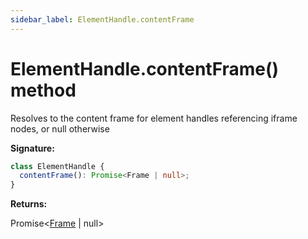 ```yaml
---
sidebar_label: ElementHandle.contentFrame
---
```


# ElementHandle.contentFrame() method

Resolves to the content frame for element handles referencing iframe nodes, or null otherwise

**Signature:**

```typescript
class ElementHandle {
  contentFrame(): Promise<Frame | null>;
}
```

**Returns:**

Promise&lt;[Frame](./puppeteer.frame.md) \| null&gt;
